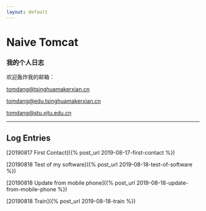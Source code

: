 ```yaml
---
layout: default
---
```



# Naive Tomcat
### 我的个人日志

欢迎轰炸我的邮箱：

tomdang@tsinghuamakerxian.cn

tomdang@edu.tsinghuamakerxian.cn

tomdang@stu.xjtu.edu.cn


   * * *

## Log Entries

[20190817 First Contact]({% post_url 2019-08-17-first-contact %})

[20190818 Test of my software]({% post_url 2019-08-18-test-of-software %})

[20190818 Update from mobile phone]({% post_url 2019-08-18-update-from-mobile-phone %})

[20190818 Train]({% post_url 2019-08-18-train %}) 
